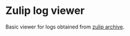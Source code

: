 
# Zulip log viewer

Basic viewer for logs obtained from [zulip archive](https://github.com/zulip/zulip-archive).
